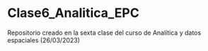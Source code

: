 # Clase6_Analitica_EPC
Repositorio creado en la sexta clase del curso de Analítica y datos espaciales 
(26/03/2023)
